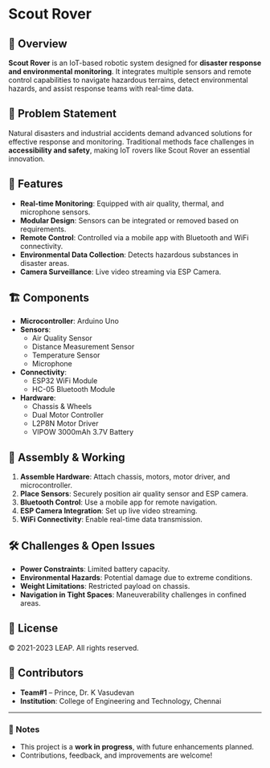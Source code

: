 # Scout Rover

## 🚀 Overview  
**Scout Rover** is an IoT-based robotic system designed for **disaster response and environmental monitoring**. It integrates multiple sensors and remote control capabilities to navigate hazardous terrains, detect environmental hazards, and assist response teams with real-time data.  

## 🎯 Problem Statement  
Natural disasters and industrial accidents demand advanced solutions for effective response and monitoring. Traditional methods face challenges in **accessibility and safety**, making IoT rovers like Scout Rover an essential innovation.  

## 🔧 Features  
- **Real-time Monitoring**: Equipped with air quality, thermal, and microphone sensors.  
- **Modular Design**: Sensors can be integrated or removed based on requirements.  
- **Remote Control**: Controlled via a mobile app with Bluetooth and WiFi connectivity.  
- **Environmental Data Collection**: Detects hazardous substances in disaster areas.  
- **Camera Surveillance**: Live video streaming via ESP Camera.  

## 🏗️ Components  
- **Microcontroller**: Arduino Uno  
- **Sensors**:  
  - Air Quality Sensor  
  - Distance Measurement Sensor  
  - Temperature Sensor  
  - Microphone  
- **Connectivity**:  
  - ESP32 WiFi Module  
  - HC-05 Bluetooth Module  
- **Hardware**:  
  - Chassis & Wheels  
  - Dual Motor Controller  
  - L2P8N Motor Driver  
  - VIPOW 3000mAh 3.7V Battery  

## 🔨 Assembly & Working  
1. **Assemble Hardware**: Attach chassis, motors, motor driver, and microcontroller.  
2. **Place Sensors**: Securely position air quality sensor and ESP camera.  
3. **Bluetooth Control**: Use a mobile app for remote navigation.  
4. **ESP Camera Integration**: Set up live video streaming.  
5. **WiFi Connectivity**: Enable real-time data transmission.

## 🛠️ Challenges & Open Issues  
- **Power Constraints**: Limited battery capacity.  
- **Environmental Hazards**: Potential damage due to extreme conditions.  
- **Weight Limitations**: Restricted payload on chassis.  
- **Navigation in Tight Spaces**: Maneuverability challenges in confined areas.  

## 📜 License  
© 2021-2023 LEAP. All rights reserved.  

## 🤝 Contributors  
- **Team#1** – Prince, Dr. K Vasudevan  
- **Institution**: College of Engineering and Technology, Chennai  
---

### 📌 Notes  
- This project is a **work in progress**, with future enhancements planned.  
- Contributions, feedback, and improvements are welcome!  
